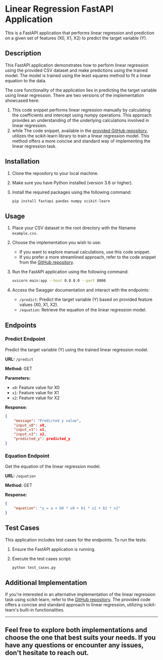 # Linear Regression FastAPI Application

This is a FastAPI application that performs linear regression and prediction on a given set of features (X0, X1, X2) to predict the target variable (Y).

## Description

This FastAPI application demonstrates how to perform linear regression using the provided CSV dataset and make predictions using the trained model. The model is trained using the least squares method to fit a linear equation to the data.

The core functionality of the application lies in predicting the target variable using linear regression. There are two versions of the implementation showcased here:

1. This code snippet performs linear regression manually by calculating the coefficients and intercept using numpy operations. This approach provides an understanding of the underlying calculations involved in linear regression.
2. while The code snippet, available in the [provided GitHub repository](https://github.com/AbdelrhmanSror/Linear-Regression-Prediction), utilizes the scikit-learn library to train a linear regression model. This method offers a more concise and standard way of implementing the linear regression task.

## Installation

1. Clone the repository to your local machine.
2. Make sure you have Python installed (version 3.6 or higher).
3. Install the required packages using the following command:

   ```bash
   pip install fastapi pandas numpy scikit-learn
   ```

## Usage

1. Place your CSV dataset in the root directory with the filename `example.csv`.
2. Choose the implementation you wish to use:
   - If you want to explore manual calculations, use this code snippet.
   - If you prefer a more streamlined approach, refer to the code snippet from the [GitHub repository](https://github.com/AbdelrhmanSror/Linear-Regression-Prediction).
3. Run the FastAPI application using the following command:

   ```bash
   uvicorn main:app --host 0.0.0.0 --port 8000
   ```

4. Access the Swagger documentation and interact with the endpoints:
   - `/predict`: Predict the target variable (Y) based on provided feature values (X0, X1, X2).
   - `/equation`: Retrieve the equation of the linear regression model.

## Endpoints

### Predict Endpoint

Predict the target variable (Y) using the trained linear regression model.

**URL:** `/predict`

**Method:** GET

**Parameters:**
- `x0`: Feature value for X0
- `x1`: Feature value for X1
- `x2`: Feature value for X2

**Response:**
```json
{
    "message": "Predicted y value",
    "input_x0": x0,
    "input_x1": x1,
    "input_x2": x2,
    "predicted_y": predicted_y
}
```

### Equation Endpoint

Get the equation of the linear regression model.

**URL:** `/equation`

**Method:** GET

**Response:**
```json
{
    "equation": "y = a + b0 * x0 + b1 * x1 + b2 * x2"
}
```

## Test Cases

This application includes test cases for the endpoints. To run the tests:

1. Ensure the FastAPI application is running.
2. Execute the test cases script:

   ```bash
   python test_cases.py
   ```

## Additional Implementation

If you're interested in an alternative implementation of the linear regression task using scikit-learn, refer to the [GitHub repository](https://github.com/AbdelrhmanSror/Linear-Regression-Prediction). The provided code offers a concise and standard approach to linear regression, utilizing scikit-learn's built-in functionalities.

---

Feel free to explore both implementations and choose the one that best suits your needs. If you have any questions or encounter any issues, don't hesitate to reach out.
---
